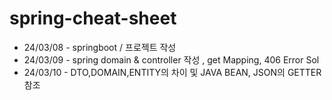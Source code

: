 # spring-cheat-sheet

- 24/03/08 - springboot / 프로젝트 작성
- 24/03/09 - spring domain & controller 작성 , get Mapping, 406 Error Sol
- 24/03/10 - DTO,DOMAIN,ENTITY의 차이 및 JAVA BEAN, JSON의 GETTER 참조